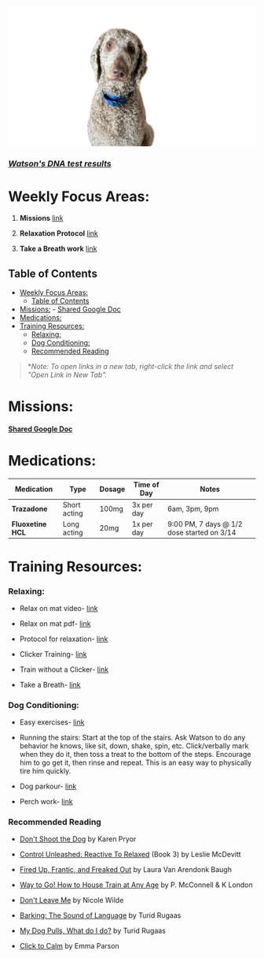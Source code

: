 ![Watson](./images/Watson.png)
### [_Watson's DNA test results_](http://embk.me/watson1161?utm_campaign=cns_ref_dog_pub_profile&utm_medium=other&utm_source=embark)

# Weekly Focus Areas:
1) **Missions** [link](https://docs.google.com/spreadsheets/d/1AKUyX6h1IlNM33kA-pKEyjt6FO-edaGJhS-3ZKl7Ank/edit#gid=1492869044)

   
2) **Relaxation Protocol** [link](https://journeydogtraining.com/wp-content/uploads/2017/07/ProtocolforRelaxation.pdf)  
   
3) **Take a Breath work** [link](https://www.youtube.com/watch?v=bdffTkxqlZQ)


## Table of Contents
- [Weekly Focus Areas:](#weekly-focus-areas)
  - [Table of Contents](#table-of-contents)
- [Missions:](#missions)
      - [Shared Google Doc](#shared-google-doc)
- [Medications:](#medications)
- [Training Resources:](#training-resources)
    - [Relaxing:](#relaxing)
    - [Dog Conditioning:](#dog-conditioning)
    - [Recommended Reading](#recommended-reading)


> \*_Note: To open links in a new tab, right-click the link and select "Open Link in New Tab"._    

# Missions:
#### [Shared Google Doc](https://docs.google.com/spreadsheets/d/1AKUyX6h1IlNM33kA-pKEyjt6FO-edaGJhS-3ZKl7Ank/edit#gid=1492869044)

# Medications:

| Medication         | Type         | Dosage | Time of Day | Notes                                       |
|--------------------|--------------|--------|-------------|---------------------------------------------|
| **Trazadone**      | Short acting | 100mg  | 3x per day  | 6am, 3pm, 9pm                               |
| **Fluoxetine HCL** | Long acting  | 20mg   | 1x per day  | 9:00 PM, 7 days @ 1/2 dose started on 3/14  |

 
# Training Resources:
### Relaxing:

* Relax on mat video- [link](https://www.youtube.com/watch?v=4tQs6lHKLCY)
 
* Relax on mat pdf- [link](https://babysafedogtraining.com/wp-content/uploads/2012/04/Relax_on_a_mat.pdf)

* Protocol for relaxation- [link](https://journeydogtraining.com/wp-content/uploads/2017/07/ProtocolforRelaxation.pdf)

* Clicker Training- [link](https://www.clickertraining.com/fundamentals)

* Train without a Clicker- [link](https://www.youtube.com/watch?v=Ruez2Mn7sn4&t=38s)

* Take a Breath- [link](https://www.youtube.com/watch?v=bdffTkxqlZQ)


### Dog Conditioning: 

* Easy exercises- [link](https://www.akc.org/expert-advice/training/easy-exercises-for-canine-conditioning)

* Running the stairs:
Start at the top of the stairs. Ask Watson to do any behavior he knows, like sit, down, shake, spin, etc. Click/verbally mark when they do it, then toss a treat to the bottom of the steps. Encourage him to go get it, then rinse and repeat. This is an easy way to physically tire him quickly.

* Dog parkour- [link](https://www.dogparkour.org/training-level)

* Perch work- [link](https://www.youtube.com/watch?v=O6sj6fTJnFc)

### Recommended Reading
* [Don't Shoot the Dog](https://mandrillapp.com/track/click/31423210/www.dogwise.com?p=eyJzIjoiMDRfSUloQWM3VDdGSkhIZWJreGZ1dmVCcGQwIiwidiI6MSwicCI6IntcInVcIjozMTQyMzIxMCxcInZcIjoxLFwidXJsXCI6XCJodHRwczpcXFwvXFxcL3d3dy5kb2d3aXNlLmNvbVxcXC9kb250LXNob290LXRoZS1kb2ctdGhlLWFydC1vZi10ZWFjaGluZy1hbmQtdHJhaW5pbmdcXFwvP2FmZj0yMzlcIixcImlkXCI6XCIwY2YyODQ2Mzg3MzA0ZWMyOTAwZjZiY2UzMGU3OTI5MVwiLFwidXJsX2lkc1wiOltcImMxYjRmZDA4NGI4Y2YwYjI1MTNhMjM5Nzk4YzQ4Yjg1Mjg3ZGUxZDVcIl19In0)
 by Karen Pryor  

* [Control Unleashed: Reactive To Relaxed](https://mandrillapp.com/track/click/31423210/www.dogwise.com?p=eyJzIjoibDRMei1oNS1pcV9hNG5TcU43bFFCQ1NzWS1RIiwidiI6MSwicCI6IntcInVcIjozMTQyMzIxMCxcInZcIjoxLFwidXJsXCI6XCJodHRwczpcXFwvXFxcL3d3dy5kb2d3aXNlLmNvbVxcXC9jb250cm9sLXVubGVhc2hlZC1yZWFjdGl2ZS10by1yZWxheGVkXFxcLz9hZmY9MjM5XCIsXCJpZFwiOlwiMGNmMjg0NjM4NzMwNGVjMjkwMGY2YmNlMzBlNzkyOTFcIixcInVybF9pZHNcIjpbXCIxZGViNzI4ZTZkY2ZhOGJhMjdhYjM2NTNmZWVlYjhjNjBkYWFlNTU2XCJdfSJ9)
(Book 3) by Leslie McDevitt  

* [Fired Up, Frantic, and Freaked Out](https://mandrillapp.com/track/click/31423210/www.dogwise.com?p=eyJzIjoiNUIzUEc1QUhRbVFINC1GVXNueFdDVkJWbkpvIiwidiI6MSwicCI6IntcInVcIjozMTQyMzIxMCxcInZcIjoxLFwidXJsXCI6XCJodHRwczpcXFwvXFxcL3d3dy5kb2d3aXNlLmNvbVxcXC9maXJlZC11cC1mcmFudGljLWFuZC1mcmVha2VkLW91dC10cmFpbmluZy10aGUtY3JhenktZG9nLWZyb20tb3Zlci10aGUtdG9wLXRvLXVuZGVyLWNvbnRyb2wtMVxcXC8_YWZmPTIzOVwiLFwiaWRcIjpcIjBjZjI4NDYzODczMDRlYzI5MDBmNmJjZTMwZTc5MjkxXCIsXCJ1cmxfaWRzXCI6W1wiYTdkOTllY2QzYTdiZWIyMDZkZjBlYzJhYjAyYTBkMmI0Mzk2NDY0NlwiXX0ifQ)
by Laura Van Arendonk Baugh  

* [Way to Go! How to House Train at Any Age](https://mandrillapp.com/track/click/31423210/www.dogwise.com?p=eyJzIjoidThXYVoyQlh3dzdtSmpVSzJiTEEzS2FpSzlJIiwidiI6MSwicCI6IntcInVcIjozMTQyMzIxMCxcInZcIjoxLFwidXJsXCI6XCJodHRwczpcXFwvXFxcL3d3dy5kb2d3aXNlLmNvbVxcXC93YXktdG8tZ28taG93LXRvLWhvdXNldHJhaW4tYS1kb2ctb2YtYW55LWFnZVxcXC8_YWZmPTIzOVwiLFwiaWRcIjpcIjBjZjI4NDYzODczMDRlYzI5MDBmNmJjZTMwZTc5MjkxXCIsXCJ1cmxfaWRzXCI6W1wiMmIwMGVjZWU1MDVjOWU4OTViNGUwYjE1OGI2YTkyMzc2NzQxYTczZlwiXX0ifQ)
by P. McConnell & K London  

* [Don't Leave Me](https://mandrillapp.com/track/click/31423210/www.dogwise.com?p=eyJzIjoiRGJfV0M3ZXFlMHI3SzV0X3hhZXg0eWZXNUpVIiwidiI6MSwicCI6IntcInVcIjozMTQyMzIxMCxcInZcIjoxLFwidXJsXCI6XCJodHRwczpcXFwvXFxcL3d3dy5kb2d3aXNlLmNvbVxcXC9kb250LWxlYXZlLW1lLXN0ZXAtYnktc3RlcC1oZWxwLWZvci15b3VyLWRvZ3Mtc2VwYXJhdGlvbi1hbnhpZXR5XFxcLz9hZmY9MjM5XCIsXCJpZFwiOlwiMGNmMjg0NjM4NzMwNGVjMjkwMGY2YmNlMzBlNzkyOTFcIixcInVybF9pZHNcIjpbXCJhYjIzZTFiNTA2MDQxY2JjZTQyZTU2ZThlY2Y3MzA4YWFjZTgwMzBiXCJdfSJ9)
by Nicole Wilde  

* [Barking: The Sound of Language](https://mandrillapp.com/track/click/31423210/www.dogwise.com?p=eyJzIjoiSjZMWk9qQmhxUzF3S1l5S1I0cUkxX2xIZkIwIiwidiI6MSwicCI6IntcInVcIjozMTQyMzIxMCxcInZcIjoxLFwidXJsXCI6XCJodHRwczpcXFwvXFxcL3d3dy5kb2d3aXNlLmNvbVxcXC9iYXJraW5nLXRoZS1zb3VuZC1vZi1hLWxhbmd1YWdlXFxcLz9hZmY9MjM5XCIsXCJpZFwiOlwiMGNmMjg0NjM4NzMwNGVjMjkwMGY2YmNlMzBlNzkyOTFcIixcInVybF9pZHNcIjpbXCJlYTQzMmYxMGY5OTY5YWNmYmNlZWZjNTI1NWZhOWVjYjNhMmE0N2I1XCJdfSJ9)
by Turid Rugaas  


* [My Dog Pulls, What do I do?](https://mandrillapp.com/track/click/31423210/www.dogwise.com?p=eyJzIjoiWlhqU185ZGNUZGhzZnRhb2daV2dpMS1iVklZIiwidiI6MSwicCI6IntcInVcIjozMTQyMzIxMCxcInZcIjoxLFwidXJsXCI6XCJodHRwczpcXFwvXFxcL3d3dy5kb2d3aXNlLmNvbVxcXC9teS1kb2ctcHVsbHMtd2hhdC1kby1pLWRvXFxcLz9hZmY9MjM5XCIsXCJpZFwiOlwiMGNmMjg0NjM4NzMwNGVjMjkwMGY2YmNlMzBlNzkyOTFcIixcInVybF9pZHNcIjpbXCI5YmJjNDNmZTIyNGU2NmM2NDYxMGZlMDU4ZTc2MDZkYjNmMjBkNGM3XCJdfSJ9)
by Turid Rugaas  

* [Click to Calm](https://mandrillapp.com/track/click/31423210/www.dogwise.com?p=eyJzIjoiMWlDcWtjWUo2Tm93Z1ltVlhXS2dlX19HT2hnIiwidiI6MSwicCI6IntcInVcIjozMTQyMzIxMCxcInZcIjoxLFwidXJsXCI6XCJodHRwczpcXFwvXFxcL3d3dy5kb2d3aXNlLmNvbVxcXC90aGUtbmV3LWNsaWNrLXRvLWNhbG0tc29sdXRpb25zLWZvci1hbGwtZG9ncy1pbi1hLWNoYWxsZW5naW5nLXdvcmxkXFxcLz9hZmY9MjM5XCIsXCJpZFwiOlwiMGNmMjg0NjM4NzMwNGVjMjkwMGY2YmNlMzBlNzkyOTFcIixcInVybF9pZHNcIjpbXCJkMmMzOTFlOGY3MmQ1YzJjOTI0NGQyY2Q1YzM2OGVlODc2ZTBhNzA4XCJdfSJ9)
by Emma Parson  


